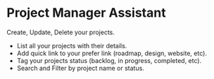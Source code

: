 # Project Manager Assistant

Create, Update, Delete your projects.

- List all your projects with their details.
- Add quick link to your prefer link (roadmap, design, website, etc).
- Tag your projects status (backlog, in progress, completed, etc).
- Search and Filter by project name or status.
